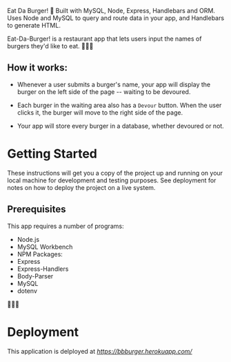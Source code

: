 Eat Da Burger! 🍔
Built with MySQL, Node, Express, Handlebars and ORM. Uses Node and MySQL to query and route data in your app, and Handlebars to generate HTML.

Eat-Da-Burger! is a restaurant app that lets users input the names of burgers they'd like to eat.
🍔🍔🍔
## How it works:
* Whenever a user submits a burger's name, your app will display the burger on the
 left side of the page -- waiting to be devoured.

* Each burger in the waiting area also has a `Devour` button. When the user
 clicks it, the burger will move to the right side of the page.

* Your app will store every burger in a database, whether devoured or not.


# Getting Started
These instructions will get you a copy of the project up and running on your local machine for development and testing purposes. See deployment for notes on how to deploy the project on a live system.

## Prerequisites
This app requires a number of programs:

* Node.js
* MySQL Workbench
* NPM Packages:
* Express
* Express-Handlers
* Body-Parser
* MySQL
* dotenv

🍔🍔🍔
# Deployment
This application is delployed at *https://bbburger.herokuapp.com/*

